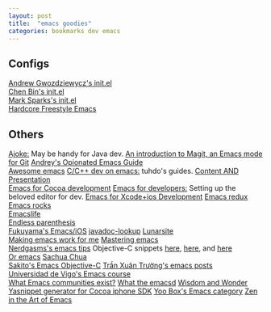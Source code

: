 ```yaml
---
layout: post
title:  "emacs goodies"
categories: bookmarks dev emacs
---
```


## Configs

[Andrew Gwozdziewycz's init.el](https://github.com/apg/emacs-config/tree/master/lisp/activator.d)  
[Chen Bin's init.el](https://github.com/redguardtoo/emacs.d/)  
[Mark Sparks's init.el](https://github.com/msparks/dotfiles/blob/master/.emacs)  
[Hardcore Freestyle Emacs](http://doc.rix.si/org/fsem.html)  

## Others

[Ajoke:](https://github.com/baohaojun/ajoke) May be handy for Java dev.
[An introduction to Magit, an Emacs mode for Git](http://www.masteringemacs.org/article/introduction-magit-emacs-mode-git)
[Andrey's Opionated Emacs Guide](http://m00natic.github.io/emacs/emacs-wiki.html)  
[Awesome emacs](https://github.com/emacs-tw/awesome-emacs/blob/master/README.org)
[C/C++ dev on emacs:](http://tuhdo.github.io/c-ide.html) tuhdo's guides.
[Content AND Presentation](http://mbork.pl/Content_AND_Presentation)  
[Emacs for Cocoa development](https://sites.google.com/site/drielsma/xcodeplusemacs)
[Emacs for developers:](https://github.com/pierre-lecocq/emacs4developers) Setting up the beloved editor for dev.
[Emacs for Xcode+ios Development](http://roupam.github.io/)
[Emacs redux](http://emacsredux.com/)  
[Emacs rocks](http://emacsrocks.com)  
[Emacslife](http://emacslife.com/)  
[Endless parenthesis](http://endlessparentheses.com)  
[Fukuyama's Emacs/iOS](http://fukuyama.co)
[javadoc-lookup](https://github.com/skeeto/javadoc-lookup)
[Lunarsite](http://www.lunaryorn.com/)  
[Making emacs work for me](http://zeekat.nl/articles/making-emacs-work-for-me.html)
[Mastering emacs](http://www.masteringemacs.org)  
[Nerdgasms's emacs tips](http://bbbscarter.wordpress.com/category/coding/emacs/)
Objective-C snippets [here](https://github.com/al-skobelev/objc-yassnippets/tree/master/objc-mode), [here](https://github.com/altschuler/yas-objc), and [here](https://github.com/al-skobelev/objc-yassnippets)    
[Or emacs](http://oremacs.com/)
[Sachua Chua](http://sachachua.com)  
[Sakito's Emacs Objective-C](http://sakito.jp/emacs/emacsobjectivec.html)
[Trần Xuân Trường's emacs posts](http://truongtx.me/categories.html#emacs-ref)  
[Universidad de Vigo's Emacs course](http://tv.uvigo.es/gl/serial/513.html)  
[What Emacs communities exist?](http://emacs.stackexchange.com/questions/2571/what-emacs-communities-exist)
[What the emacsd](http://whattheemacsd.com/)
[Wisdom and Wonder](http://www.wisdomandwonder.com/)  
[Yasnippet generator for Cocoa iphone SDK](https://github.com/zegal/yasobjc)
[Yoo Box's Emacs category](https://yoo2080.wordpress.com/category/emacs/)
[Zen in the Art of Emacs](http://ericscrosson.wordpress.com)  


